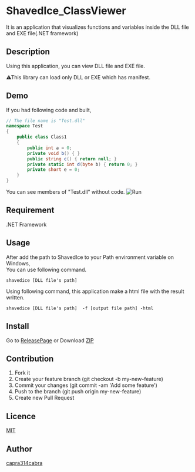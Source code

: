 # ShavedIce_ClassViewer
It is an application that visualizes functions and variables inside the DLL file and EXE file(.NET framework)

## Description
Using this application, you can view DLL file and EXE file.

⚠This library can load only DLL or EXE which has manifest.

## Demo
If you had following code and built,
``` C#
// The file name is "Test.dll"
namespace Test
{
    public class Class1
    {
        public int a = 0;
        private void b() { }
        public string c() { return null; }
        private static int d(byte b) { return 0; }
        private short e = 0;
    }
}
```
You can see members of "Test.dll" without code.
![Run](https://github.com/capra314cabra/ImageForREADME/blob/master/ShavedIce_ClassViewer/Command.gif)

## Requirement
.NET Framework

## Usage
After add the path to ShavedIce to your Path environment variable on Windows,  
You can use following command.
```
shavedice [DLL file's path] 
```
Using following command, this application make a html file with the result written.
```
shavedice [DLL file's path]  -f [output file path] -html
```

## Install
Go to [ReleasePage](https://github.com/capra314cabra/ShavedIce_ClassViewer/releases) or  Download [ZIP](https://github.com/capra314cabra/ShavedIce_ClassViewer/archive/master.zip)

## Contribution
1. Fork it
2. Create your feature branch (git checkout -b my-new-feature)
3. Commit your changes (git commit -am 'Add some feature')
4. Push to the branch (git push origin my-new-feature)
5. Create new Pull Request

## Licence
[MIT](https://github.com/capra314cabra/ShavedIce_ClassViewer/blob/master/LICENSE)

## Author
[capra314cabra](https://github.com/capra314cabra)

